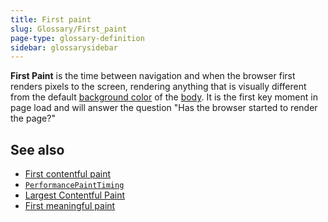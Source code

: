 ```yaml
---
title: First paint
slug: Glossary/First_paint
page-type: glossary-definition
sidebar: glossarysidebar
---
```



**First Paint** is the time between navigation and when the browser first renders pixels to the screen, rendering anything that is visually different from the default [background color](/en-US/docs/Web/CSS/background-color) of the [body](/en-US/docs/Web/API/Document/body). It is the first key moment in page load and will answer the question "Has the browser started to render the page?"

## See also

- [First contentful paint](/en-US/docs/Glossary/First_contentful_paint)
- [`PerformancePaintTiming`](/en-US/docs/Web/API/PerformancePaintTiming)
- [Largest Contentful Paint](/en-US/docs/Glossary/Largest_contentful_paint)
- [First meaningful paint](/en-US/docs/Glossary/First_meaningful_paint)
